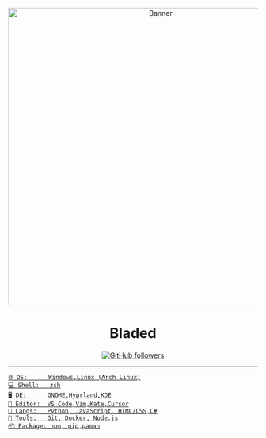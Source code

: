 <p align="center">
  <img src="https://github.com/yourusername/yourusername/blob/main/assets/banner.png" alt="Banner" width="600"/>
</p>

<h1 align="center">Bladed</h1>

<p align="center">
  <a href="https://github.com/Nutrixos">
    <img alt="GitHub followers" src="https://img.shields.io/github/followers/yourusername?style=social">
</p>

---

```text
🌐 OS:      Windows,Linux (Arch Linux)
💻 Shell:   zsh
🖥️ DE:      GNOME,Hyprland,KDE
💾 Editor:  VS Code,Vim,Kate,Cursor
🐍 Langs:   Python, JavaScript, HTML/CSS,C#
🔧 Tools:   Git, Docker, Node.js
📦 Package: npm, pip,paman
